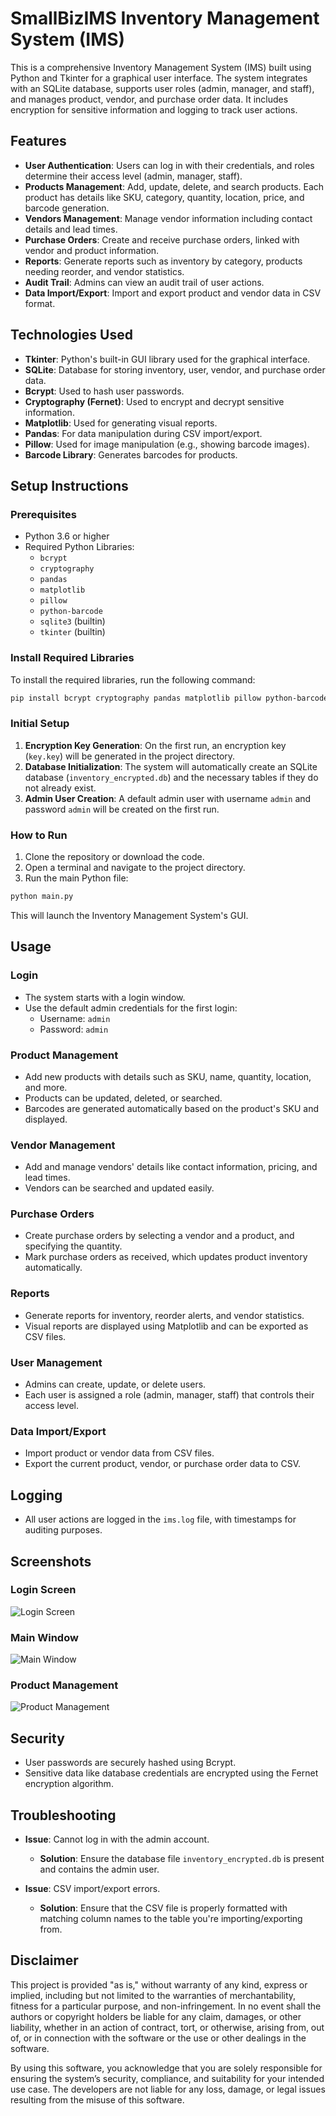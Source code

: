 
# SmallBizIMS Inventory Management System (IMS)

This is a comprehensive Inventory Management System (IMS) built using Python and Tkinter for a graphical user interface. The system integrates with an SQLite database, supports user roles (admin, manager, and staff), and manages product, vendor, and purchase order data. It includes encryption for sensitive information and logging to track user actions.

## Features
- **User Authentication**: Users can log in with their credentials, and roles determine their access level (admin, manager, staff).
- **Products Management**: Add, update, delete, and search products. Each product has details like SKU, category, quantity, location, price, and barcode generation.
- **Vendors Management**: Manage vendor information including contact details and lead times.
- **Purchase Orders**: Create and receive purchase orders, linked with vendor and product information.
- **Reports**: Generate reports such as inventory by category, products needing reorder, and vendor statistics.
- **Audit Trail**: Admins can view an audit trail of user actions.
- **Data Import/Export**: Import and export product and vendor data in CSV format.

## Technologies Used
- **Tkinter**: Python's built-in GUI library used for the graphical interface.
- **SQLite**: Database for storing inventory, user, vendor, and purchase order data.
- **Bcrypt**: Used to hash user passwords.
- **Cryptography (Fernet)**: Used to encrypt and decrypt sensitive information.
- **Matplotlib**: Used for generating visual reports.
- **Pandas**: For data manipulation during CSV import/export.
- **Pillow**: Used for image manipulation (e.g., showing barcode images).
- **Barcode Library**: Generates barcodes for products.

## Setup Instructions

### Prerequisites
- Python 3.6 or higher
- Required Python Libraries:
  - `bcrypt`
  - `cryptography`
  - `pandas`
  - `matplotlib`
  - `pillow`
  - `python-barcode`
  - `sqlite3` (builtin)
  - `tkinter` (builtin)

### Install Required Libraries

To install the required libraries, run the following command:

```bash
pip install bcrypt cryptography pandas matplotlib pillow python-barcode
```

### Initial Setup
1. **Encryption Key Generation**: On the first run, an encryption key (`key.key`) will be generated in the project directory.
2. **Database Initialization**: The system will automatically create an SQLite database (`inventory_encrypted.db`) and the necessary tables if they do not already exist.
3. **Admin User Creation**: A default admin user with username `admin` and password `admin` will be created on the first run.

### How to Run
1. Clone the repository or download the code.
2. Open a terminal and navigate to the project directory.
3. Run the main Python file:

```bash
python main.py
```

This will launch the Inventory Management System's GUI.

## Usage

### Login
- The system starts with a login window.
- Use the default admin credentials for the first login: 
  - Username: `admin`
  - Password: `admin`

### Product Management
- Add new products with details such as SKU, name, quantity, location, and more.
- Products can be updated, deleted, or searched.
- Barcodes are generated automatically based on the product's SKU and displayed.

### Vendor Management
- Add and manage vendors' details like contact information, pricing, and lead times.
- Vendors can be searched and updated easily.

### Purchase Orders
- Create purchase orders by selecting a vendor and a product, and specifying the quantity.
- Mark purchase orders as received, which updates product inventory automatically.

### Reports
- Generate reports for inventory, reorder alerts, and vendor statistics.
- Visual reports are displayed using Matplotlib and can be exported as CSV files.

### User Management
- Admins can create, update, or delete users.
- Each user is assigned a role (admin, manager, staff) that controls their access level.

### Data Import/Export
- Import product or vendor data from CSV files.
- Export the current product, vendor, or purchase order data to CSV.

## Logging
- All user actions are logged in the `ims.log` file, with timestamps for auditing purposes.

## Screenshots

### Login Screen
![Login Screen](./screenshots/login.png)

### Main Window
![Main Window](./screenshots/main_window.png)

### Product Management
![Product Management](./screenshots/product_management.png)

## Security
- User passwords are securely hashed using Bcrypt.
- Sensitive data like database credentials are encrypted using the Fernet encryption algorithm.

## Troubleshooting
- **Issue**: Cannot log in with the admin account.
  - **Solution**: Ensure the database file `inventory_encrypted.db` is present and contains the admin user.
  
- **Issue**: CSV import/export errors.
  - **Solution**: Ensure that the CSV file is properly formatted with matching column names to the table you're importing/exporting from.

## Disclaimer

This project is provided "as is," without warranty of any kind, express or implied, including but not limited to the warranties of merchantability, fitness for a particular purpose, and non-infringement. In no event shall the authors or copyright holders be liable for any claim, damages, or other liability, whether in an action of contract, tort, or otherwise, arising from, out of, or in connection with the software or the use or other dealings in the software.

By using this software, you acknowledge that you are solely responsible for ensuring the system’s security, compliance, and suitability for your intended use case. The developers are not liable for any loss, damage, or legal issues resulting from the misuse of this software.


